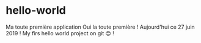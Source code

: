 # hello-world
Ma toute première application 
Oui la toute première !
Aujourd'hui ce 27 juin 2019 !
My firs hello world project on git 😊 !
